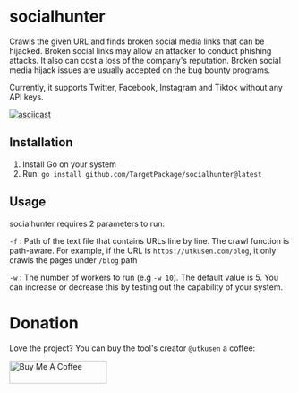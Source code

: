 # socialhunter
Crawls the given URL and finds broken social media links that can be hijacked. Broken social links may allow an attacker to conduct phishing attacks. It also can cost a loss of the company's reputation. Broken social media hijack issues are usually accepted on the bug bounty programs.

Currently, it supports Twitter, Facebook, Instagram and Tiktok without any API keys.

[![asciicast](https://asciinema.org/a/wYMVXIHCxxOB3QPWq4Fe8Advn.svg)](https://asciinema.org/a/wYMVXIHCxxOB3QPWq4Fe8Advn)

## Installation

1. Install Go on your system
2. Run: `go install github.com/TargetPackage/socialhunter@latest`

## Usage

socialhunter requires 2 parameters to run: 

`-f` : Path of the text file that contains URLs line by line. The crawl function is path-aware. For example, if the URL is `https://utkusen.com/blog`, it only crawls the pages under `/blog` path

`-w` : The number of workers to run (e.g `-w 10`). The default value is 5. You can increase or decrease this by testing out the capability of your system.

# Donation

Love the project? You can buy the tool's creator `@utkusen` a coffee:

<a href="https://www.buymeacoffee.com/utkusen" target="_blank"><img src="https://cdn.buymeacoffee.com/buttons/default-orange.png" alt="Buy Me A Coffee" height="41" width="174"></a>
